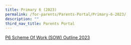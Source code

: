 ```yaml
---
title: Primary 6 (2023)
permalink: /for-parents/Parents-Portal/Primary-6-2023/
description: ""
third_nav_title: Parents Portal
---
```

[P6 Scheme Of Work (SOW) Outline 2023](/resources/scheme-of-work-outline-2023/Primary-6/)